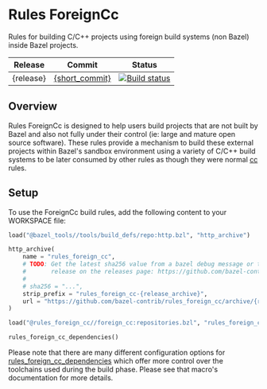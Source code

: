 # Rules ForeignCc

Rules for building C/C++ projects using foreign build systems (non Bazel) inside Bazel projects.

| Release | Commit | Status |
| --- | --------- | --- |
| {release} | [{short_commit}](https://github.com/bazel-contrib/rules_foreign_cc/commit/{commit}) | [![Build status](https://badge.buildkite.com/c28afbf846e2077715c753dda1f4b820cdcc46cc6cde16503c.svg?branch=main)](https://buildkite.com/bazel/rules-foreign-cc/builds?branch=main) |

## Overview

Rules ForeignCc is designed to help users build projects that are not built by Bazel and also
not fully under their control (ie: large and mature open source software). These rules provide
a mechanism to build these external projects within Bazel's sandbox environment using a variety
of C/C++ build systems to be later consumed by other rules as though they were normal [cc][cc]
rules.

[cc]: https://docs.bazel.build/versions/master/be/c-cpp.html

## Setup

To use the ForeignCc build rules, add the following content to your WORKSPACE file:

```python
load("@bazel_tools//tools/build_defs/repo:http.bzl", "http_archive")

http_archive(
    name = "rules_foreign_cc",
    # TODO: Get the latest sha256 value from a bazel debug message or the latest 
    #       release on the releases page: https://github.com/bazel-contrib/rules_foreign_cc/releases
    #
    # sha256 = "...",
    strip_prefix = "rules_foreign_cc-{release_archive}",
    url = "https://github.com/bazel-contrib/rules_foreign_cc/archive/{release_archive}.tar.gz",
)

load("@rules_foreign_cc//foreign_cc:repositories.bzl", "rules_foreign_cc_dependencies")

rules_foreign_cc_dependencies()
```

Please note that there are many different configuration options for
[rules_foreign_cc_dependencies](./flatten.md#rules_foreign_cc_dependencies)
which offer more control over the toolchains used during the build phase. Please see
that macro's documentation for more details.
